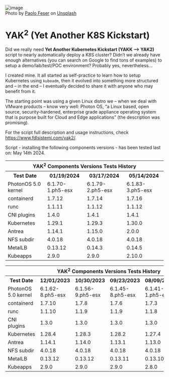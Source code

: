 ![image](https://github.com/fdlsistemi/yakk/assets/5124379/deecca3a-1164-41d4-b719-b9faad999cd0)
<br />Photo by <a href="https://unsplash.com/@paoloficasso?utm_source=unsplash&utm_medium=referral&utm_content=creditCopyText">Paolo Feser</a> on <a href="https://unsplash.com/photos/sI2pmha9vRI?utm_source=unsplash&utm_medium=referral&utm_content=creditCopyText">Unsplash</a>

<h1>YAK<sup>2</sup> (Yet Another K8S Kickstart)</h1>

Did we really need <b>Yet Another Kubernetes Kickstart (YAKK –> YAK2)</b> script to nearly automatically deploy a K8S cluster? Didn’t we already have enough alternatives (you can search on Google to find tons of examples) to setup a demo/lab/test/POC environment? Probably yes, nevertheless…

I created mine. It all started as self-practice to learn how to setup Kubernetes using <code>kubeadm</code>, then it evolved into something more structured and – in the end – I eventually decided to share it with anyone who may benefit from it.

The starting point was using a given Linux distro we – when we deal with VMware products – know very well: Photon OS, “a Linux based, open source, security-hardened, enterprise grade appliance operating system that is purpose built for Cloud and Edge applications” (the description was promising).

For the script full description and usage instructions, check <a href="https://www.fdlsistemi.com/yak2/" target="_blank" rel="noopener noreferrer">https://www.fdlsistemi.com/yak2/</a>.

Script - installing the following components versions - has been tested last on: May 14th 2024.
<table>
  <tr><th colspan="100%">YAK<sup>2</sup> Components Versions Tests History</th></tr>
  <tr><th>Test Date</th><th>01/19/2024</th><th>03/17/2024</th><th>05/14/2024</th></tr>
  <tr><td>PhotonOS 5.0 kernel</td><td>6.1.70-1.ph5-esx</td><td>6.1.79-2.ph5-esx</td><td>6.1.83-3.ph5-esx</td></tr>
  <tr><td>containerd</td><td>1.7.12</td><td>1.7.14</td><td>1.7.16</td></tr>
  <tr><td>runc</td><td>1.1.11</td><td>1.1.12</td><td>1.1.12</td></tr>
  <tr><td>CNI plugins</td><td>1.4.0</td><td>1.4.1</td><td>1.4.1</td></tr>
  <tr><td>Kubernetes</td><td>1.29.1</td><td>1.29.3</td><td>1.30.0</td></tr>
  <tr><td>Antrea</td><td>1.14.1</td><td>1.15.0</td><td>2.0.0</td></tr>
  <tr><td>NFS subdir</td><td>4.0.18</td><td>4.0.18</td><td>4.0.18</td></tr>
  <tr><td>MetalLB</td><td>0.13.12</td><td>0.14.3</td><td>0.14.5</td></tr>
  <tr><td>Kubeapps</td><td>2.9.0</td><td>2.9.0</td><td>2.10.0</td></tr>
</table>

<table>
  <tr><th colspan="100%">YAK<sup>2</sup> Components Versions Tests History</th></tr>
  <tr><th>Test Date</th><th>12/01/2023</th><th>10/30/2023</th><th>09/23/2023</th><th>08/09/2023</th><th>07/28/2023</th></tr>
  <tr><td>PhotonOS 5.0 kernel</td><td>6.1.62-8.ph5-esx</td><td>6.1.56-9.ph5-esx</td><td>6.1.45-8.ph5-esx</td><td>6.1.41-1.ph5-esx</td><td>6.1.10-10.ph5-esx</td></tr>
  <tr><td>containerd</td><td>1.7.10</td><td>1.7.8</td><td>1.7.6</td><td>1.7.3</td><td>1.7.2</td></tr>
  <tr><td>runc</td><td>1.1.10</td><td>1.1.9</td><td>1.1.9</td><td>1.1.8</td><td>1.1.7</td></tr>
  <tr><td>CNI plugins</td><td>1.3.0</td><td>1.3.0</td><td>1.3.0</td><td>1.3.0</td><td>1.3.0</td></tr>
  <tr><td>Kubernetes</td><td>1.28.4</td><td>1.28.3</td><td>1.28.2</td><td>1.27.4</td><td>1.27.3</td></tr>
  <tr><td>Antrea</td><td>1.14.1</td><td>1.14.0</td><td>1.13.1</td><td>1.13.0</td><td>1.12.1</td></tr>
  <tr><td>NFS subdir</td><td>4.0.18</td><td>4.0.18</td><td>4.0.18</td><td>4.0.18</td><td>4.0.18</td></tr>
  <tr><td>MetalLB</td><td>0.13.12</td><td>0.13.12</td><td>0.13.11</td><td>0.13.10</td><td>0.13.10</td></tr>
  <tr><td>Kubeapps</td><td>2.9.0</td><td>2.9.0</td><td>2.9.0</td><td>2.8.0</td><td>2.8.0</td></tr>
</table>
